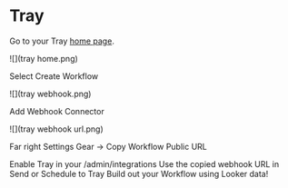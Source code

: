 # Tray

Go to your Tray [home page](https://tray.io/dashboard).

![](tray home.png)

Select Create Workflow

![](tray webhook.png)

Add Webhook Connector

![](tray webhook url.png)

Far right Settings Gear -> Copy Workflow Public URL

Enable Tray in your /admin/integrations
Use the copied webhook URL in Send or Schedule to Tray
Build out your Workflow using Looker data!
